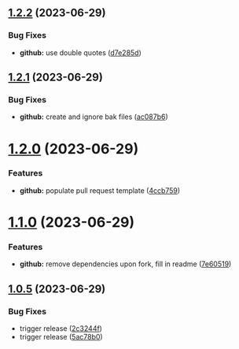 ## [1.2.2](https://github.com/elc9aya2ls612j/helix-project-boilerplate/compare/v1.2.1...v1.2.2) (2023-06-29)

### Bug Fixes

- **github:** use double quotes ([d7e285d](https://github.com/elc9aya2ls612j/helix-project-boilerplate/commit/d7e285dbb452617a5166569f91da4cb376548a38))

## [1.2.1](https://github.com/elc9aya2ls612j/helix-project-boilerplate/compare/v1.2.0...v1.2.1) (2023-06-29)

### Bug Fixes

- **github:** create and ignore bak files ([ac087b6](https://github.com/elc9aya2ls612j/helix-project-boilerplate/commit/ac087b61d3e44910d980b0d9e7aead0f2ed83873))

# [1.2.0](https://github.com/elc9aya2ls612j/helix-project-boilerplate/compare/v1.1.0...v1.2.0) (2023-06-29)

### Features

- **github:** populate pull request template ([4ccb759](https://github.com/elc9aya2ls612j/helix-project-boilerplate/commit/4ccb7592a84fdc0d3d234fc4da5bdf94a026ff1d))

# [1.1.0](https://github.com/elc9aya2ls612j/helix-project-boilerplate/compare/v1.0.5...v1.1.0) (2023-06-29)

### Features

- **github:** remove dependencies upon fork, fill in readme ([7e60519](https://github.com/elc9aya2ls612j/helix-project-boilerplate/commit/7e60519c8ea97640bcb064cb3592990989fe10ef))

## [1.0.5](https://github.com/elc9aya2ls612j/helix-project-boilerplate/compare/v1.0.4...v1.0.5) (2023-06-29)

### Bug Fixes

- trigger release ([2c3244f](https://github.com/elc9aya2ls612j/helix-project-boilerplate/commit/2c3244fc181fd900293bbd7e67ab8e68e5d83d5d))
- trigger release ([5ac78b0](https://github.com/elc9aya2ls612j/helix-project-boilerplate/commit/5ac78b07955c0b75a37dfb293a5d616b7bdaffba))
